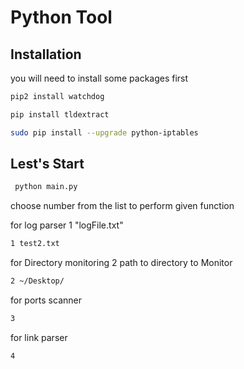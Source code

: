 # Python Tool

## Installation
 you will need to install some packages first
```bash
pip2 install watchdog
```
```bash
pip install tldextract
```
```bash
sudo pip install --upgrade python-iptables
```

## Lest's Start
```bash
 python main.py
```
choose number from the list to perform given function


for log parser
1 "logFile.txt"
```bash
1 test2.txt
```
for Directory monitoring
2 path to directory to Monitor
```bash
2 ~/Desktop/
```
for ports scanner
```bash
3
```
for link parser
```bash
4
```




